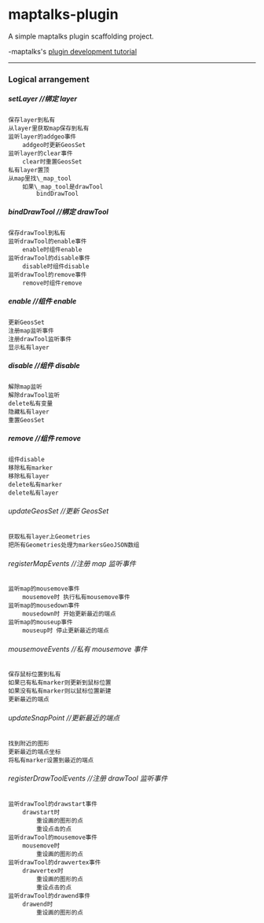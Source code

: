 # maptalks-plugin

A simple maptalks plugin scaffolding project.

-maptalks's [plugin development tutorial](https://github.com/maptalks/maptalks.js/wiki)

---

### Logical arrangement

##### setLayer //绑定 layer

    保存layer到私有
    从layer里获取map保存到私有
    监听layer的addgeo事件
        addgeo时更新GeosSet
    监听layer的clear事件
        clear时重置GeosSet
    私有layer置顶
    从map里找\_map_tool
        如果\_map_tool是drawTool
            bindDrawTool

##### bindDrawTool //绑定 drawTool

    保存drawTool到私有
    监听drawTool的enable事件
        enable时组件enable
    监听drawTool的disable事件
        disable时组件disable
    监听drawTool的remove事件
        remove时组件remove

##### enable //组件 enable

    更新GeosSet
    注册map监听事件
    注册drawTool监听事件
    显示私有layer

##### disable //组件 disable

    解除map监听
    解除drawTool监听
    delete私有变量
    隐藏私有layer
    重置GeosSet

##### remove //组件 remove

    组件disable
    移除私有marker
    移除私有layer
    delete私有marker
    delete私有layer

###### updateGeosSet //更新 GeosSet

    获取私有layer上Geometries
    把所有Geometries处理为markersGeoJSON数组

###### registerMapEvents //注册 map 监听事件

    监听map的mousemove事件
        mousemove时 执行私有mousemove事件
    监听map的mousedown事件
        mousedown时 开始更新最近的端点
    监听map的mouseup事件
        mouseup时 停止更新最近的端点

###### mousemoveEvents //私有 mousemove 事件

    保存鼠标位置到私有
    如果已有私有marker则更新到鼠标位置
    如果没有私有marker则以鼠标位置新建
    更新最近的端点

###### updateSnapPoint //更新最近的端点

    找到附近的图形
    更新最近的端点坐标
    将私有marker设置到最近的端点

###### registerDrawToolEvents //注册 drawTool 监听事件

    监听drawTool的drawstart事件
        drawstart时
            重设画的图形的点
            重设点击的点
    监听drawTool的mousemove事件
        mousemove时
            重设画的图形的点
    监听drawTool的drawvertex事件
        drawvertex时
            重设画的图形的点
            重设点击的点
    监听drawTool的drawend事件
        drawend时
            重设画的图形的点
